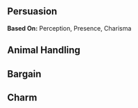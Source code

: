 Persuasion
----------

__Based On:__ <span title='Space'>Perception</span>, <span title='Adventure'>Presence</span>, <span title='Fantasy'>Charisma</span>

Animal Handling
---------------

Bargain
-------

Charm
-----

